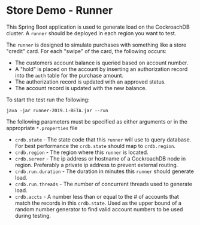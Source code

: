 # Store Demo - Runner
This Spring Boot application is used to generate load on the CockroachDB cluster.  A `runner` should be deployed in each region you want to test.

The `runner` is designed to simulate purchases with something like a store "credit" card.  For each "swipe" of the card, the following occurs:
* The customers account balance is queried based on account number.
* A "hold" is placed on the account by inserting an authorization record into the `auth` table for the purchase amount.
* The authorization record is updated with an approved status.
* The account record is updated with the new balance.

To start the test run the following:
```
java -jar runner-2019.1-BETA.jar --run
```

The following parameters must be specified as either arguments or in the appropriate `*.properties` file

* `crdb.state` - The state code that this `runner` will use to query database.  For best performance the `crdb.state` should map to `crdb.region`.
* `crdb.region` - The region where this `runner` is located.
* `crdb.server` - The ip address or hostname of a CockroachDB node in region. Preferably a private ip address to prevent external routing.
* `crdb.run.duration` - The duration in minutes this `runner` should generate load.
* `crdb.run.threads` - The number of concurrent threads used to generate load.
* `crdb.accts` - A number less than or equal to the # of accounts that match the records in this `crdb.state`.  Used as the upper bound of a random number generator to find valid account numbers to be used during testing.


